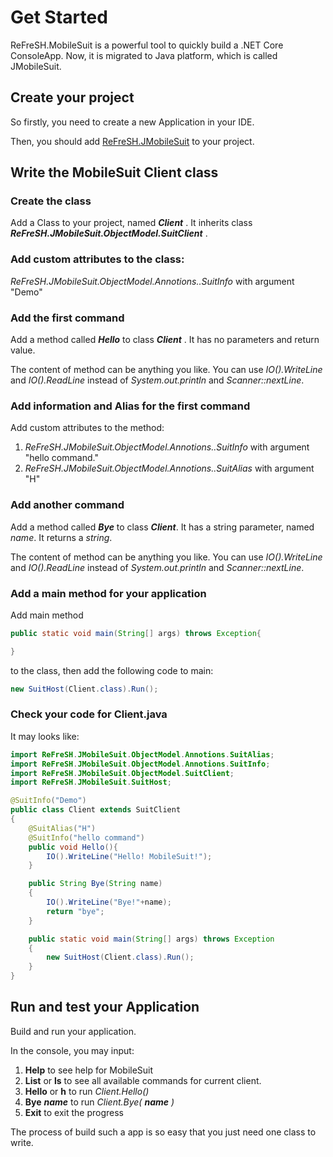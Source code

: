 # Get Started

ReFreSH.MobileSuit is a powerful tool to quickly build a .NET Core ConsoleApp.
Now, it is migrated to Java platform, which is called JMobileSuit.

## Create your project

So firstly, you need to create a new Application in your IDE.

Then, you should add [ReFreSH.JMobileSuit](https://central.sonatype.com/artifact/io.github.hit-refresh/JMobileSuit) to
your project.

## Write the MobileSuit Client class

### Create the class

Add a Class to your project, named ***Client*** . It inherits class ***ReFreSH.JMobileSuit.ObjectModel.SuitClient*** .

### Add custom attributes to the class:

*ReFreSH.JMobileSuit.ObjectModel.Annotions..SuitInfo* with argument "Demo"

### Add the first command

Add a method called ***Hello*** to class ***Client*** . It has no parameters and return value.

The content of method can be anything you like. You can use *IO().WriteLine* and *IO().ReadLine* instead of
*System.out.println* and *Scanner::nextLine*.

### Add information and Alias for the first command

Add custom attributes to the method:

1. *ReFreSH.JMobileSuit.ObjectModel.Annotions..SuitInfo* with argument "hello command."
2. *ReFreSH.JMobileSuit.ObjectModel.Annotions..SuitAlias* with argument "H"

### Add another command

Add a method called ***Bye*** to class ***Client***. It has a string parameter, named *name*. It returns a *string*.

The content of method can be anything you like. You can use *IO().WriteLine* and *IO().ReadLine* instead of
*System.out.println* and *Scanner::nextLine*.

### Add a main method for your application

Add main method

``` java
public static void main(String[] args) throws Exception{

}
```

to the class, then add the following code to main:

``` java
new SuitHost(Client.class).Run();
```

### Check your code for Client.java

It may looks like:

``` java
import ReFreSH.JMobileSuit.ObjectModel.Annotions.SuitAlias;
import ReFreSH.JMobileSuit.ObjectModel.Annotions.SuitInfo;
import ReFreSH.JMobileSuit.ObjectModel.SuitClient;
import ReFreSH.JMobileSuit.SuitHost;

@SuitInfo("Demo")
public class Client extends SuitClient
{
    @SuitAlias("H")
    @SuitInfo("hello command")
    public void Hello(){
        IO().WriteLine("Hello! MobileSuit!");
    }

    public String Bye(String name)
    {
        IO().WriteLine("Bye!"+name);
        return "bye";
    }

    public static void main(String[] args) throws Exception
    {
        new SuitHost(Client.class).Run();
    }
}

```

## Run and test your Application

Build and run your application.

In the console, you may input:

1. **Help** to see help for MobileSuit
2. **List** or **ls** to see all available commands for current client.
3. **Hello** or **h** to run *Client.Hello()*
4. **Bye** ***name*** to run *Client.Bye(* ***name*** *)*
5. **Exit** to exit the progress

The process of build such a app is so easy that you just need one class to write.